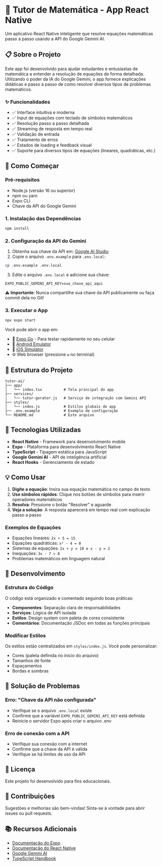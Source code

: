 # 🧮 Tutor de Matemática - App React Native

Um aplicativo React Native inteligente que resolve equações matemáticas passo a passo usando a API do Google Gemini AI.

## 📋 Sobre o Projeto

Este app foi desenvolvido para ajudar estudantes e entusiastas de matemática a entender a resolução de equações de forma detalhada. Utilizando o poder da IA do Google Gemini, o app fornece explicações didáticas e passo a passo de como resolver diversos tipos de problemas matemáticos.

### ✨ Funcionalidades

- ✅ Interface intuitiva e moderna
- ✅ Input de equações com teclado de símbolos matemáticos
- ✅ Resolução passo a passo detalhada
- ✅ Streaming de resposta em tempo real
- ✅ Validação de entrada
- ✅ Tratamento de erros
- ✅ Estados de loading e feedback visual
- ✅ Suporte para diversos tipos de equações (lineares, quadráticas, etc.)

## 🚀 Como Começar

### Pré-requisitos

- Node.js (versão 16 ou superior)
- npm ou yarn
- Expo CLI
- Chave da API do Google Gemini

### 1. Instalação das Dependências

```bash
npm install
```

### 2. Configuração da API do Gemini

1. Obtenha sua chave da API em: [Google AI Studio](https://aistudio.google.com/app/apikey)
2. Copie o arquivo `.env.example` para `.env.local`:

```bash
cp .env.example .env.local
```

3. Edite o arquivo `.env.local` e adicione sua chave:

```env
EXPO_PUBLIC_GEMINI_API_KEY=sua_chave_api_aqui
```

⚠️ **Importante**: Nunca compartilhe sua chave da API publicamente ou faça commit dela no Git!

### 3. Executar o App

```bash
npx expo start
```

Você pode abrir o app em:

- 📱 [Expo Go](https://expo.dev/go) - Para testar rapidamente no seu celular
- 🤖 [Android Emulator](https://docs.expo.dev/workflow/android-studio-emulator/)
- 🍎 [iOS Simulator](https://docs.expo.dev/workflow/ios-simulator/)
- 🌐 Web browser (pressione `w` no terminal)

## 📁 Estrutura do Projeto

```
tutor-ai/
├── app/
│   └── index.tsx          # Tela principal do app
├── services/
│   └── tutor-gerator.js   # Serviço de integração com Gemini API
├── styles/
│   └── index.js           # Estilos globais do app
├── .env.example           # Exemplo de configuração
└── README.md              # Este arquivo
```

## 🎨 Tecnologias Utilizadas

- **React Native** - Framework para desenvolvimento mobile
- **Expo** - Plataforma para desenvolvimento React Native
- **TypeScript** - Tipagem estática para JavaScript
- **Google Gemini AI** - API de inteligência artificial
- **React Hooks** - Gerenciamento de estado

## 💡 Como Usar

1. **Digite a equação**: Insira sua equação matemática no campo de texto
2. **Use símbolos rápidos**: Clique nos botões de símbolos para inserir operadores matemáticos
3. **Resolva**: Pressione o botão "Resolver" e aguarde
4. **Veja a solução**: A resposta aparecerá em tempo real com explicação passo a passo

### Exemplos de Equações

- Equações lineares: `2x + 5 = 15`
- Equações quadráticas: `x² - 4 = 0`
- Sistemas de equações: `2x + y = 10 e x - y = 2`
- Inequações: `3x - 7 > 8`
- Problemas matemáticos em linguagem natural

## 🔧 Desenvolvimento

### Estrutura do Código

O código está organizado e comentado seguindo boas práticas:

- **Componentes**: Separação clara de responsabilidades
- **Serviços**: Lógica de API isolada
- **Estilos**: Design system com paleta de cores consistente
- **Comentários**: Documentação JSDoc em todas as funções principais

### Modificar Estilos

Os estilos estão centralizados em `styles/index.js`. Você pode personalizar:

- Cores (paleta definida no início do arquivo)
- Tamanhos de fonte
- Espaçamentos
- Bordas e sombras

## 🐛 Solução de Problemas

### Erro: "Chave da API não configurada"

- Verifique se o arquivo `.env.local` existe
- Confirme que a variável `EXPO_PUBLIC_GEMINI_API_KEY` está definida
- Reinicie o servidor Expo após criar o arquivo .env

### Erro de conexão com a API

- Verifique sua conexão com a internet
- Confirme que a chave da API é válida
- Verifique se há limites de uso da API

## 📝 Licença

Este projeto foi desenvolvido para fins educacionais.

## 🤝 Contribuições

Sugestões e melhorias são bem-vindas! Sinta-se à vontade para abrir issues ou pull requests.

## 📚 Recursos Adicionais

- [Documentação do Expo](https://docs.expo.dev/)
- [Documentação do React Native](https://reactnative.dev/)
- [Google Gemini AI](https://ai.google.dev/)
- [TypeScript Handbook](https://www.typescriptlang.org/docs/)
